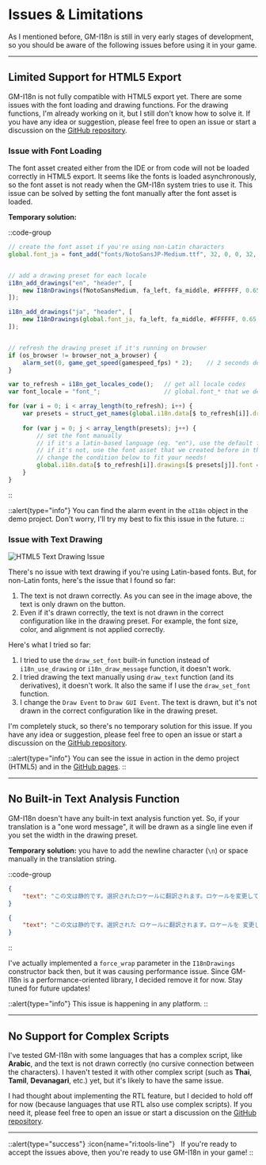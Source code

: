# Issues & Limitations

As I mentioned before, GM-I18n is still in very early stages of development, so you should be aware of the following issues before using it in your game.

---

## Limited Support for HTML5 Export

GM-I18n is not fully compatible with HTML5 export yet. There are some issues with the font loading and drawing functions. For the drawing functions, I'm already working on it, but I still don't know how to solve it. If you have any idea or suggestion, please feel free to open an issue or start a discussion on the [GitHub repository](https://github.com/undervolta/GM-I18n).

### Issue with Font Loading

The font asset created either from the IDE or from code will not be loaded correctly in HTML5 export. It seems like the fonts is loaded asynchronously, so the font asset is not ready when the GM-I18n system tries to use it. This issue can be solved by setting the font manually after the font asset is loaded. 

**Temporary solution:**

::code-group
```js [Create]
// create the font asset if you're using non-Latin characters
global.font_ja = font_add("fonts/NotoSansJP-Medium.ttf", 32, 0, 0, 32, 127);    


// add a drawing preset for each locale
i18n_add_drawings("en", "header", [
    new I18nDrawings(fNotoSansMedium, fa_left, fa_middle, #FFFFFF, 0.65, 0, 1)
]);

i18n_add_drawings("ja", "header", [
    new I18nDrawings(global.font_ja, fa_left, fa_middle, #FFFFFF, 0.65, 0, 1)
]);


// refresh the drawing preset if it's running on browser
if (os_browser != browser_not_a_browser) {
    alarm_set(0, game_get_speed(gamespeed_fps) * 2);	// 2 seconds delay, change it to your needs
}
```

```js [Alarm 0]
var to_refresh = i18n_get_locales_code();   // get all locale codes
var font_locale = "font_";				    // global.font_* that we declared before

for (var i = 0; i < array_length(to_refresh); i++) {
    var presets = struct_get_names(global.i18n.data[$ to_refresh[i]].drawings);     // get all drawing presets
    
    for (var j = 0; j < array_length(presets); j++) {
        // set the font manually
        // if it's a latin-based language (eg. "en"), use the default font asset 
        // if it's not, use the font asset that we created before in the global.font_*
        // change the condition below to fit your needs!
        global.i18n.data[$ to_refresh[i]].drawings[$ presets[j]].font = (to_refresh[i] == "en") ? fNotoSansMedium : variable_global_get(font_locale + to_refresh[i]);
    }
}
```
::

::alert{type="info"}
You can find the alarm event in the `oI18n` object in the demo project. Don't worry, I'll try my best to fix this issue in the future.
::

### Issue with Text Drawing

<img src="/img/bug-1.webp" alt="HTML5 Text Drawing Issue" loading="lazy" class="max-w-100 h-auto" />

There's no issue with text drawing if you're using Latin-based fonts. But, for non-Latin fonts, here's the issue that I found so far:

1. The text is not drawn correctly. As you can see in the image above, the text is only drawn on the button. 
2. Even if it's drawn correctly, the text is not drawn in the correct configuration like in the drawing preset. For example, the font size, color, and alignment is not applied correctly.

Here's what I tried so far:

1. I tried to use the `draw_set_font` built-in function instead of `i18n_use_drawing` or `i18n_draw_message` function, it doesn't work. 
2. I tried drawing the text manually using `draw_text` function (and its derivatives), it doesn't work. It also the same if I use the `draw_set_font` function.
3. I change the `Draw Event` to `Draw GUI Event`. The text is drawn, but it's not drawn in the correct configuration like in the drawing preset. 

I'm completely stuck, so there's no temporary solution for this issue. If you have any idea or suggestion, please feel free to open an issue or start a discussion on the [GitHub repository](https://github.com/undervolta/GM-I18n).

::alert{type="info"}
You can see the issue in action in the demo project (HTML5) and in the [GitHub pages](https://undervolta.github.io/GM-I18n).
::

---

## No Built-in Text Analysis Function

GM-I18n doesn't have any built-in text analysis function yet. So, if your translation is a "one word message", it will be drawn as a single line even if you set the width in the drawing preset. 

**Temporary solution:** you have to add the newline character (`\n`) or space manually in the translation string.

::code-group
```json [before]
{
    "text": "この文は静的です。選択されたロケールに翻訳されます。ロケールを変更してもこの文には影響しません。"
}
```

```json [after]
{
    "text": "この文は静的です。選択された ロケールに翻訳されます。ロケールを 変更してもこの文には影響しません。"
}
```
::

I've actually implemented a `force_wrap` parameter in the `I18nDrawings` constructor back then, but it was causing performance issue. Since GM-I18n is a performance-oriented library, I decided remove it for now. Stay tuned for future updates!

::alert{type="info"}
This issue is happening in any platform. 
::

---

## No Support for Complex Scripts

I've tested GM-I18n with some languages that has a complex script, like **Arabic**, and the text is not drawn correctly (no cursive connection between the characters). I haven't tested it with other complex script (such as **Thai**, **Tamil**, **Devanagari**, etc.) yet, but it's likely to have the same issue. 

I had thought about implementing the RTL feature, but I decided to hold off for now (because languages that use RTL also use complex scripts). If you need it, please feel free to open an issue or start a discussion on the [GitHub repository](https://github.com/undervolta/GM-I18n).

---

::alert{type="success"}
:icon{name="ri:tools-line"} &nbsp; If you're ready to accept the issues above, then you're ready to use GM-I18n in your game!
::
